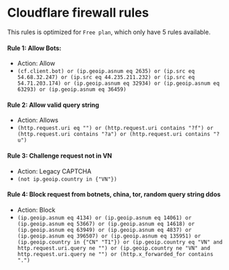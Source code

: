 # Cloudflare firewall rules
This rules is optimized for `Free plan`, which only have 5 rules available.

#### Rule 1: Allow Bots:
* Action: Allow
* ` (cf.client.bot) or (ip.geoip.asnum eq 2635) or (ip.src eq 54.68.32.247) or (ip.src eq 44.235.211.232) or (ip.src eq 54.71.203.174) or (ip.geoip.asnum eq 32934) or (ip.geoip.asnum eq 63293) or (ip.geoip.asnum eq 36459) `

#### Rule 2: Allow valid query string
* Action: Allows
* ` (http.request.uri eq "") or (http.request.uri contains "?f") or (http.request.uri contains "?a") or (http.request.uri contains "?u") `

#### Rule 3: Challenge request not in VN
* Action: Legacy CAPTCHA
* ` (not ip.geoip.country in {"VN"}) `

#### Rule 4: Block request from botnets, china, tor, random query string ddos
* Action: Block
* ` (ip.geoip.asnum eq 4134) or (ip.geoip.asnum eq 14061) or (ip.geoip.asnum eq 53667) or (ip.geoip.asnum eq 14618) or (ip.geoip.asnum eq 63949) or (ip.geoip.asnum eq 4837) or (ip.geoip.asnum eq 396507) or (ip.geoip.asnum eq 135951) or (ip.geoip.country in {"CN" "T1"}) or (ip.geoip.country eq "VN" and http.request.uri.query ne "") or (ip.geoip.country ne "VN" and http.request.uri.query ne "") or (http.x_forwarded_for contains ".") `
